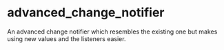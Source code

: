 # advanced_change_notifier
An advanced change notifier which resembles the existing one but makes using new values and the listeners easier.
